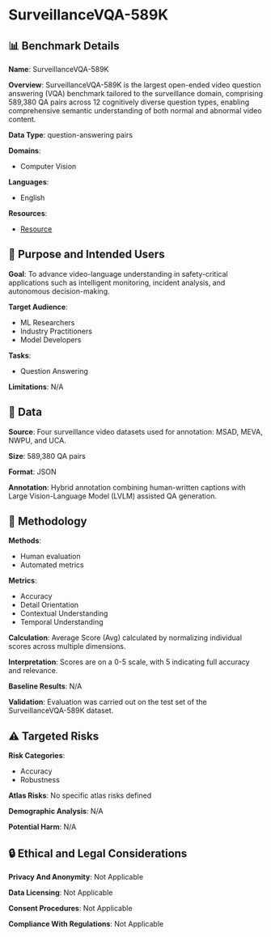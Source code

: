 # SurveillanceVQA-589K

## 📊 Benchmark Details

**Name**: SurveillanceVQA-589K

**Overview**: SurveillanceVQA-589K is the largest open-ended video question answering (VQA) benchmark tailored to the surveillance domain, comprising 589,380 QA pairs across 12 cognitively diverse question types, enabling comprehensive semantic understanding of both normal and abnormal video content.

**Data Type**: question-answering pairs

**Domains**:
- Computer Vision

**Languages**:
- English

**Resources**:
- [Resource](https://huggingface.co/datasets/fei213/SurveillanceVQA-589K)

## 🎯 Purpose and Intended Users

**Goal**: To advance video-language understanding in safety-critical applications such as intelligent monitoring, incident analysis, and autonomous decision-making.

**Target Audience**:
- ML Researchers
- Industry Practitioners
- Model Developers

**Tasks**:
- Question Answering

**Limitations**: N/A

## 💾 Data

**Source**: Four surveillance video datasets used for annotation: MSAD, MEVA, NWPU, and UCA.

**Size**: 589,380 QA pairs

**Format**: JSON

**Annotation**: Hybrid annotation combining human-written captions with Large Vision-Language Model (LVLM) assisted QA generation.

## 🔬 Methodology

**Methods**:
- Human evaluation
- Automated metrics

**Metrics**:
- Accuracy
- Detail Orientation
- Contextual Understanding
- Temporal Understanding

**Calculation**: Average Score (Avg) calculated by normalizing individual scores across multiple dimensions.

**Interpretation**: Scores are on a 0-5 scale, with 5 indicating full accuracy and relevance.

**Baseline Results**: N/A

**Validation**: Evaluation was carried out on the test set of the SurveillanceVQA-589K dataset.

## ⚠️ Targeted Risks

**Risk Categories**:
- Accuracy
- Robustness

**Atlas Risks**:
No specific atlas risks defined

**Demographic Analysis**: N/A

**Potential Harm**: N/A

## 🔒 Ethical and Legal Considerations

**Privacy And Anonymity**: Not Applicable

**Data Licensing**: Not Applicable

**Consent Procedures**: Not Applicable

**Compliance With Regulations**: Not Applicable
